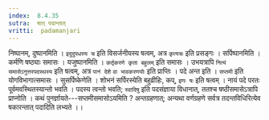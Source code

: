 ```yaml
---
index:  8.4.35
sutra:  षात् पदान्तात्
vritti:  padamanjari
---
```


निष्पानम्, दुष्पानमिति । `इदुदुपधस्य च` इति विसर्जनीयस्य षत्वम्, अत्र `कृत्यचः` इति प्रसङ्गः । सर्पिष्पानमिति । कर्मणि षष्ठ्याः समासः । यजुष्पानमिति । `कर्तृकरणे कृता बहुलम्` इति समासः । उभयत्रापि `नित्यं समासेऽनुत्तरपदस्थस्य` इति षत्वम्, अत्र `पानं देशे` `वा भावकरणयोः` इति प्राप्तिः ।
पदे अन्त इति । `सप्तमी` इति योगविभागात्समासः । सुसर्पिष्केणेति । शोभनं सर्पिरस्येति बहुव्रीहिः, कप्, `इणः षः` इति षत्वम् । नायं पदे परतः पूर्वमवस्थितस्यान्तो भवति । पदस्य त्वन्तो भवति; `स्वादिषु` इति पदसंज्ञाया विधानात्, ततश्च षष्ठीसमासेऽत्रापि प्राप्नोति । कथं पुनर्ज्ञायते---सप्तमीसमासोऽयमिति ? अन्तग्रहणात्; अन्यथा वर्णग्रहणे सर्वत्र तदन्तविधिरित्येव षकारन्तात् पदादिति लभ्यते ।।
